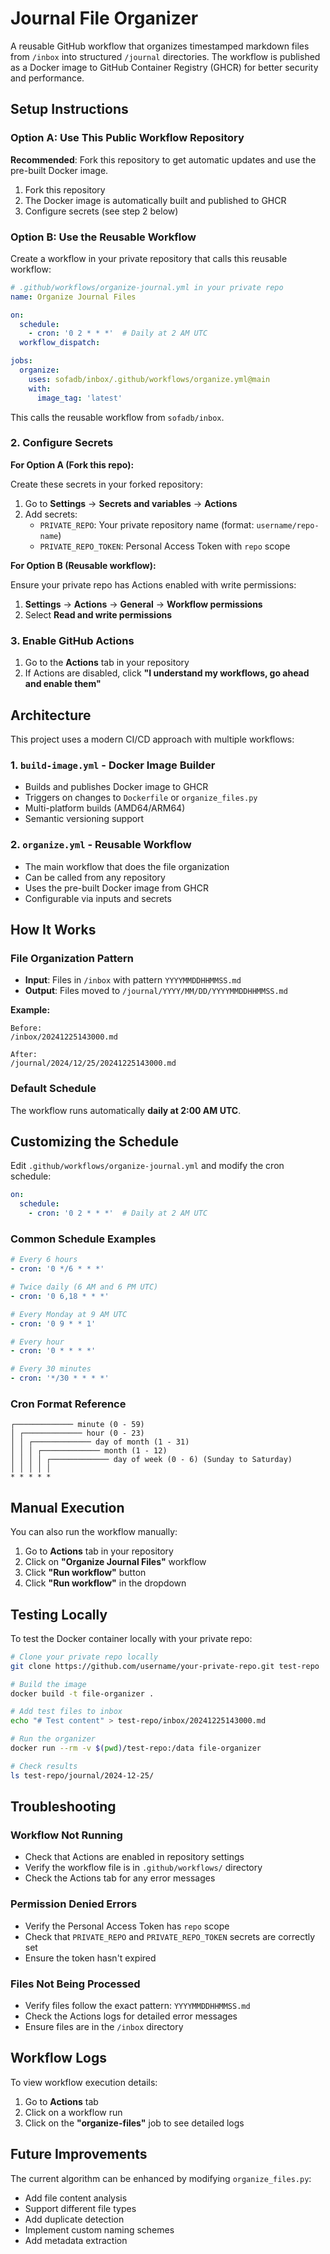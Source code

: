 # Journal File Organizer

A reusable GitHub workflow that organizes timestamped markdown files from `/inbox` into structured `/journal` directories. The workflow is published as a Docker image to GitHub Container Registry (GHCR) for better security and performance.

## Setup Instructions

### Option A: Use This Public Workflow Repository

**Recommended**: Fork this repository to get automatic updates and use the pre-built Docker image.

1. Fork this repository
2. The Docker image is automatically built and published to GHCR
3. Configure secrets (see step 2 below)

### Option B: Use the Reusable Workflow

Create a workflow in your private repository that calls this reusable workflow:

```yaml
# .github/workflows/organize-journal.yml in your private repo
name: Organize Journal Files

on:
  schedule:
    - cron: '0 2 * * *'  # Daily at 2 AM UTC
  workflow_dispatch:

jobs:
  organize:
    uses: sofadb/inbox/.github/workflows/organize.yml@main
    with:
      image_tag: 'latest'
```

This calls the reusable workflow from `sofadb/inbox`.

### 2. Configure Secrets

**For Option A (Fork this repo):**

Create these secrets in your forked repository:

1. Go to **Settings** → **Secrets and variables** → **Actions**
2. Add secrets:
   - `PRIVATE_REPO`: Your private repository name (format: `username/repo-name`)  
   - `PRIVATE_REPO_TOKEN`: Personal Access Token with `repo` scope

**For Option B (Reusable workflow):**

Ensure your private repo has Actions enabled with write permissions:
1. **Settings** → **Actions** → **General** → **Workflow permissions**
2. Select **Read and write permissions**

### 3. Enable GitHub Actions

1. Go to the **Actions** tab in your repository
2. If Actions are disabled, click **"I understand my workflows, go ahead and enable them"**

## Architecture

This project uses a modern CI/CD approach with multiple workflows:

### 1. `build-image.yml` - Docker Image Builder
- Builds and publishes Docker image to GHCR
- Triggers on changes to `Dockerfile` or `organize_files.py`
- Multi-platform builds (AMD64/ARM64)
- Semantic versioning support

### 2. `organize.yml` - Reusable Workflow
- The main workflow that does the file organization
- Can be called from any repository
- Uses the pre-built Docker image from GHCR
- Configurable via inputs and secrets

## How It Works

### File Organization Pattern

- **Input**: Files in `/inbox` with pattern `YYYYMMDDHHMMSS.md`
- **Output**: Files moved to `/journal/YYYY/MM/DD/YYYYMMDDHHMMSS.md`

**Example:**
```
Before:
/inbox/20241225143000.md

After:
/journal/2024/12/25/20241225143000.md
```

### Default Schedule

The workflow runs automatically **daily at 2:00 AM UTC**.

## Customizing the Schedule

Edit `.github/workflows/organize-journal.yml` and modify the cron schedule:

```yaml
on:
  schedule:
    - cron: '0 2 * * *'  # Daily at 2 AM UTC
```

### Common Schedule Examples

```yaml
# Every 6 hours
- cron: '0 */6 * * *'

# Twice daily (6 AM and 6 PM UTC)
- cron: '0 6,18 * * *'

# Every Monday at 9 AM UTC
- cron: '0 9 * * 1'

# Every hour
- cron: '0 * * * *'

# Every 30 minutes
- cron: '*/30 * * * *'
```

### Cron Format Reference

```
┌───────────── minute (0 - 59)
│ ┌───────────── hour (0 - 23)
│ │ ┌───────────── day of month (1 - 31)
│ │ │ ┌───────────── month (1 - 12)
│ │ │ │ ┌───────────── day of week (0 - 6) (Sunday to Saturday)
│ │ │ │ │
* * * * *
```

## Manual Execution

You can also run the workflow manually:

1. Go to **Actions** tab in your repository
2. Click on **"Organize Journal Files"** workflow
3. Click **"Run workflow"** button
4. Click **"Run workflow"** in the dropdown

## Testing Locally

To test the Docker container locally with your private repo:

```bash
# Clone your private repo locally
git clone https://github.com/username/your-private-repo.git test-repo

# Build the image
docker build -t file-organizer .

# Add test files to inbox
echo "# Test content" > test-repo/inbox/20241225143000.md

# Run the organizer
docker run --rm -v $(pwd)/test-repo:/data file-organizer

# Check results
ls test-repo/journal/2024-12-25/
```

## Troubleshooting

### Workflow Not Running
- Check that Actions are enabled in repository settings
- Verify the workflow file is in `.github/workflows/` directory
- Check the Actions tab for any error messages

### Permission Denied Errors
- Verify the Personal Access Token has `repo` scope
- Check that `PRIVATE_REPO` and `PRIVATE_REPO_TOKEN` secrets are correctly set
- Ensure the token hasn't expired

### Files Not Being Processed
- Verify files follow the exact pattern: `YYYYMMDDHHMMSS.md`
- Check the Actions logs for detailed error messages
- Ensure files are in the `/inbox` directory

## Workflow Logs

To view workflow execution details:
1. Go to **Actions** tab
2. Click on a workflow run
3. Click on the **"organize-files"** job to see detailed logs

## Future Improvements

The current algorithm can be enhanced by modifying `organize_files.py`:
- Add file content analysis
- Support different file types
- Add duplicate detection
- Implement custom naming schemes
- Add metadata extraction